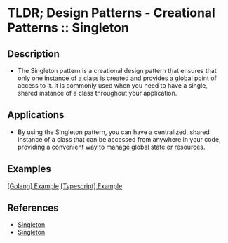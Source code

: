 # TLDR; Design Patterns - Creational Patterns :: Singleton

## Description

- The Singleton pattern is a creational design pattern that ensures that only one instance of a class is created and provides a global point of access to it. It is commonly used when you need to have a single, shared instance of a class throughout your application.

## Applications

- By using the Singleton pattern, you can have a centralized, shared instance of a class that can be accessed from anywhere in your code, providing a convenient way to manage global state or resources.

## Examples

[\[Golang\] Example](golang/application.go)
[\[Typescript\] Example](typescript/index.ts)

## References

- [Singleton](https://www.refactoring.guru/design-patterns/singleton)
- [Singleton](https://en.wikipedia.org/wiki/Singleton_pattern)
